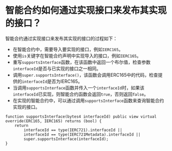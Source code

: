 # 智能合约如何通过实现接口来发布其实现的接口？ 

智能合约通过实现接口来发布其实现的接口的过程如下：

- 在智能合约中，需要导入要实现的接口，例如`IERC165`。
- 使用`is`关键字在智能合约声明中实现导入的接口，例如`IERC165`。
- 重写`supportsInterface`函数，在该函数中返回一个布尔值，检查参数`interfaceId`是否与已实现的接口之一相同。
- 调用`super.supportsInterface()`，该函数会调用ERC165中的代码，检查提供的`interfaceId`是否为IERC165。
- 当调用`supportsInterface`函数并传入一个`interfaceId`时，如果该`interfaceId`已实现，则智能合约函数会返回`true`，否则返回`false`。
- 在实现的智能合约中，可以通过调用`supportsInterface`函数来查询智能合约实现的接口。

```solidity
function supportsInterface(bytes4 interfaceId) public view virtual override(ERC165, IERC165) returns (bool) {
    return
        interfaceId == type(IERC721).interfaceId ||
        interfaceId == type(IERC721Metadata).interfaceId ||
        super.supportsInterface(interfaceId);
}
```